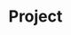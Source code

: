 ---
layout: board
title: Project
permalink: posts/Project/
author_profile: false
sidebar:
    nav: "category"
---